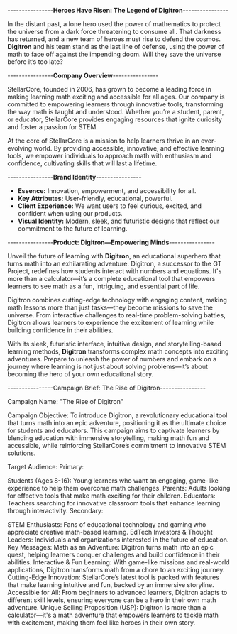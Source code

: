 ----------------**Heroes Have Risen: The Legend of Digitron**----------------

In the distant past, a lone hero used the power of mathematics to protect the universe from a dark force threatening to consume all. That darkness has returned, and a new team of heroes must rise to defend the cosmos. **Digitron** and his team stand as the last line of defense, using the power of math to face off against the impending doom. Will they save the universe before it’s too late?

----------------**Company Overview**----------------

StellarCore, founded in 2006, has grown to become a leading force in making learning math exciting and accessible for all ages. Our company is committed to empowering learners through innovative tools, transforming the way math is taught and understood. Whether you’re a student, parent, or educator, StellarCore provides engaging resources that ignite curiosity and foster a passion for STEM.

At the core of StellarCore is a mission to help learners thrive in an ever-evolving world. By providing accessible, innovative, and effective learning tools, we empower individuals to approach math with enthusiasm and confidence, cultivating skills that will last a lifetime.

----------------**Brand Identity**----------------

- **Essence:** Innovation, empowerment, and accessibility for all.
- **Key Attributes:** User-friendly, educational, powerful.
- **Client Experience:** We want users to feel curious, excited, and confident when using our products.
- **Visual Identity:** Modern, sleek, and futuristic designs that reflect our commitment to the future of learning.

----------------**Product: Digitron—Empowering Minds**----------------

Unveil the future of learning with **Digitron**, an educational superhero that turns math into an exhilarating adventure. Digitron, a successor to the GT Project, redefines how students interact with numbers and equations. It's more than a calculator—it’s a complete educational tool that empowers learners to see math as a fun, intriguing, and essential part of life.

Digitron combines cutting-edge technology with engaging content, making math lessons more than just tasks—they become missions to save the universe. From interactive challenges to real-time problem-solving battles, Digitron allows learners to experience the excitement of learning while building confidence in their abilities.

With its sleek, futuristic interface, intuitive design, and storytelling-based learning methods, **Digitron** transforms complex math concepts into exciting adventures. Prepare to unleash the power of numbers and embark on a journey where learning is not just about solving problems—it’s about becoming the hero of your own educational story.

----------------Campaign Brief: The Rise of Digitron----------------

Campaign Name:
"The Rise of Digitron"

Campaign Objective:
To introduce Digitron, a revolutionary educational tool that turns math into an epic adventure, positioning it as the ultimate choice for students and educators. This campaign aims to captivate learners by blending education with immersive storytelling, making math fun and accessible, while reinforcing StellarCore’s commitment to innovative STEM solutions.

Target Audience:
Primary:

Students (Ages 8-16): Young learners who want an engaging, game-like experience to help them overcome math challenges.
Parents: Adults looking for effective tools that make math exciting for their children.
Educators: Teachers searching for innovative classroom tools that enhance learning through interactivity.
Secondary:

STEM Enthusiasts: Fans of educational technology and gaming who appreciate creative math-based learning.
EdTech Investors & Thought Leaders: Individuals and organizations interested in the future of education.
Key Messages:
Math as an Adventure: Digitron turns math into an epic quest, helping learners conquer challenges and build confidence in their abilities.
Interactive & Fun Learning: With game-like missions and real-world applications, Digitron transforms math from a chore to an exciting journey.
Cutting-Edge Innovation: StellarCore’s latest tool is packed with features that make learning intuitive and fun, backed by an immersive storyline.
Accessible for All: From beginners to advanced learners, Digitron adapts to different skill levels, ensuring everyone can be a hero in their own math adventure.
Unique Selling Proposition (USP):
Digitron is more than a calculator—it's a math adventure that empowers learners to tackle math with excitement, making them feel like heroes in their own story.


